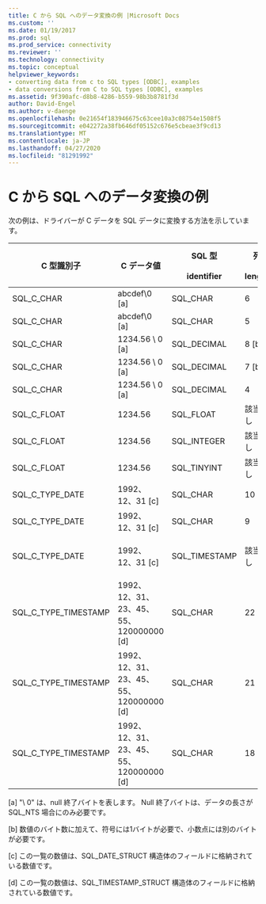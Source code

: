 ```yaml
---
title: C から SQL へのデータ変換の例 |Microsoft Docs
ms.custom: ''
ms.date: 01/19/2017
ms.prod: sql
ms.prod_service: connectivity
ms.reviewer: ''
ms.technology: connectivity
ms.topic: conceptual
helpviewer_keywords:
- converting data from c to SQL types [ODBC], examples
- data conversions from C to SQL types [ODBC], examples
ms.assetid: 9f390afc-d8b8-4286-b559-98b3b8781f3d
author: David-Engel
ms.author: v-daenge
ms.openlocfilehash: 0e21654f183946675c63cee10a3c08754e1508f5
ms.sourcegitcommit: e042272a38fb646df05152c676e5cbeae3f9cd13
ms.translationtype: MT
ms.contentlocale: ja-JP
ms.lasthandoff: 04/27/2020
ms.locfileid: "81291992"
---
```

# <a name="c-to-sql-data-conversion-examples"></a>C から SQL へのデータ変換の例
次の例は、ドライバーが C データを SQL データに変換する方法を示しています。  
  
|C 型識別子|C データ値|SQL 型<br /><br /> identifier|列<br /><br /> length|SQL data<br /><br /> value|SQLSTATE|  
|-----------------------|------------------|-----------------------------|-----------------------|------------------------|--------------|  
|SQL_C_CHAR|abcdef\0 [a]|SQL_CHAR|6|abcdef|該当なし|  
|SQL_C_CHAR|abcdef\0 [a]|SQL_CHAR|5|abcde...z|22001|  
|SQL_C_CHAR|1234.56 \ 0 [a]|SQL_DECIMAL|8 [b]|1234.56|該当なし|  
|SQL_C_CHAR|1234.56 \ 0 [a]|SQL_DECIMAL|7 [b]|1234.5|22001|  
|SQL_C_CHAR|1234.56 \ 0 [a]|SQL_DECIMAL|4|----|22003|  
|SQL_C_FLOAT|1234.56|SQL_FLOAT|該当なし|1234.56|該当なし|  
|SQL_C_FLOAT|1234.56|SQL_INTEGER|該当なし|1234|22001|  
|SQL_C_FLOAT|1234.56|SQL_TINYINT|該当なし|----|22003|  
|SQL_C_TYPE_DATE|1992、12、31 [c]|SQL_CHAR|10|1992-12-31|該当なし|  
|SQL_C_TYPE_DATE|1992、12、31 [c]|SQL_CHAR|9|----|22003|  
|SQL_C_TYPE_DATE|1992、12、31 [c]|SQL_TIMESTAMP|該当なし|1992-12-31 00:00: 00.0|該当なし|  
|SQL_C_TYPE_TIMESTAMP|1992、12、31、23、45、55、120000000 [d]|SQL_CHAR|22|1992-12-31 23:45: 55.12|該当なし|  
|SQL_C_TYPE_TIMESTAMP|1992、12、31、23、45、55、120000000 [d]|SQL_CHAR|21|1992-12-31 23:45: 55.1|22001|  
|SQL_C_TYPE_TIMESTAMP|1992、12、31、23、45、55、120000000 [d]|SQL_CHAR|18|----|22003|  
  
 [a] "\ 0" は、null 終了バイトを表します。 Null 終了バイトは、データの長さが SQL_NTS 場合にのみ必要です。  
  
 [b] 数値のバイト数に加えて、符号には1バイトが必要で、小数点には別のバイトが必要です。  
  
 [c] この一覧の数値は、SQL_DATE_STRUCT 構造体のフィールドに格納されている数値です。  
  
 [d] この一覧の数値は、SQL_TIMESTAMP_STRUCT 構造体のフィールドに格納されている数値です。
